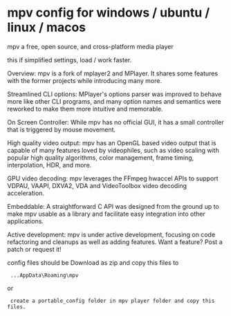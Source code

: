 # mpv config for windows / ubuntu / linux / macos
mpv a free, open source, and cross-platform media player

this if simplified settings, load / work faster.

Overview:
mpv is a fork of mplayer2 and MPlayer. It shares some features with the former projects while introducing many more.

Streamlined CLI options:
MPlayer's options parser was improved to behave more like other CLI programs, and many option names and semantics were reworked to make them more intuitive and memorable.

On Screen Controller:
While mpv has no official GUI, it has a small controller that is triggered by mouse movement.

High quality video output:
mpv has an OpenGL based video output that is capable of many features loved by videophiles, such as video scaling with popular high quality algorithms, color management, frame timing, interpolation, HDR, and more.

GPU video decoding:
mpv leverages the FFmpeg hwaccel APIs to support VDPAU, VAAPI, DXVA2, VDA and VideoToolbox video decoding acceleration.

Embeddable:
A straightforward C API was designed from the ground up to make mpv usable as a library and facilitate easy integration into other applications.

Active development:
mpv is under active development, focusing on code refactoring and cleanups as well as adding features. Want a feature? Post a patch or request it!

config files should be Download as zip and copy this files to 

     ...AppData\Roaming\mpv
or

     create a portable_config folder in mpv player folder and copy this files.
